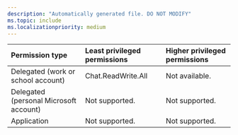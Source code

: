 ```yaml
---
description: "Automatically generated file. DO NOT MODIFY"
ms.topic: include
ms.localizationpriority: medium
---
```


|Permission type|Least privileged permissions|Higher privileged permissions|
|:---|:---|:---|
|Delegated (work or school account)|Chat.ReadWrite.All|Not available.|
|Delegated (personal Microsoft account)|Not supported.|Not supported.|
|Application|Not supported.|Not supported.|

